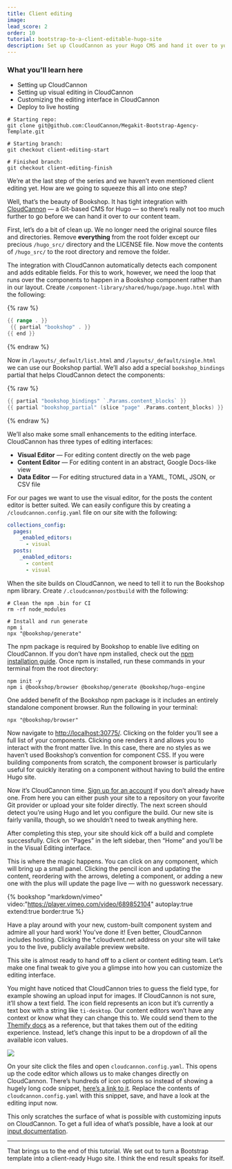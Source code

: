 ```yaml
---
title: Client editing
image:
lead_score: 2
order: 10
tutorial: bootstrap-to-a-client-editable-hugo-site
description: Set up CloudCannon as your Hugo CMS and hand it over to your content team.
---
```


### What you'll learn here

* Setting up CloudCannon
* Setting up visual editing in CloudCannon
* Customizing the editing interface in CloudCannon
* Deploy to live hosting

```shell
# Starting repo:
git clone git@github.com:CloudCannon/Megakit-Bootstrap-Agency-Template.git

# Starting branch:
git checkout client-editing-start

# Finished branch:
git checkout client-editing-finish
```

We’re at the last step of the series and we haven’t even mentioned client editing yet. How are we going to squeeze this all into one step?

Well, that’s the beauty of Bookshop. It has tight integration with [CloudCannon](https://cloudcannon.com/)&nbsp;— a Git-based CMS for Hugo — so there’s really not too much further to go before we can hand it over to our content team.

First, let’s do a bit of clean up. We no longer need the original source files and directories. Remove **everything** from the root folder except our precious `/hugo_src/` directory and the LICENSE file. Now move the contents of `/hugo_src/` to the root directory and remove the folder.

The integration with CloudCannon automatically detects each component and adds editable fields. For this to work, however, we need the loop that runs over the components to happen in a Bookshop component rather than in our layout. Create `/component-library/shared/hugo/page.hugo.html` with the following:

{% raw %}
 ```go
{{ range . }}
  {{ partial "bookshop" . }}
{{ end }}
```
{% endraw %}

Now in `/layouts/_default/list.html` and `/layouts/_default/single.html` we can use our Bookshop partial. We’ll also add a special `bookshop_bindings` partial that helps CloudCannon detect the components:

{% raw %}
 ```go
{{ partial "bookshop_bindings" `.Params.content_blocks` }}
{{ partial "bookshop_partial" (slice "page" .Params.content_blocks) }}
```
{% endraw %}

We’ll also make some small enhancements to the editing interface. CloudCannon has three types of editing interfaces:

* **Visual Editor** — For editing content directly on the web page
* **Content Editor** — For editing content in an abstract, Google Docs-like view
* **Data Editor** — For editing structured data in a YAML, TOML, JSON, or CSV file

For our pages we want to use the visual editor, for the posts the content editor is better suited. We can easily configure this by creating a `/cloudcannon.config.yaml` file on our site with the following:

```yaml
collections_config:
  pages:
    _enabled_editors:
      - visual
  posts:
    _enabled_editors:
      - content
      - visual
```

When the site builds on CloudCannon, we need to tell it to run the Bookshop npm library. Create `/.cloudcannon/postbuild` with the following:

```shell
# Clean the npm .bin for CI
rm -rf node_modules

# Install and run generate
npm i
npx "@bookshop/generate"
```

The npm package is required by Bookshop to enable live editing on CloudCannon. If you don’t have npm installed, check out the [npm installation guide](https://docs.npmjs.com/downloading-and-installing-node-js-and-npm). Once npm is installed, run these commands in your terminal from the root directory:

```shell
npm init -y
npm i @bookshop/browser @bookshop/generate @bookshop/hugo-engine
```

One added benefit of the Bookshop npm package is it includes an entirely standalone component browser. Run the following in your terminal:

```shell
npx "@bookshop/browser"
```

Now navigate to [http://localhost:30775/](http://localhost:30775/). Clicking on the folder you’ll see a full list of your components. Clicking one renders it and allows you to interact with the front matter live. In this case, there are no styles as we haven’t used Bookshop’s convention for component CSS. If you were building components from scratch, the component browser is particularly useful for quickly iterating on a component without having to build the entire Hugo site.

Now it’s CloudCannon time. [Sign up for an account](https://app.cloudcannon.com/register?trial=cc_standard) if you don’t already have one. From here you can either push your site to a repository on your favorite Git provider or upload your site folder directly. The next screen should detect you’re using Hugo and let you configure the build. Our new site is fairly vanilla, though, so we shouldn’t need to tweak anything here.

After completing this step, your site should kick off a build and complete successfully. Click on “Pages” in the left sidebar, then “Home” and you’ll be in the Visual Editing interface.

This is where the magic happens. You can click on any component, which will bring up a small panel. Clicking the pencil icon and updating the content, reordering with the arrows, deleting a component, or adding a new one with the plus will update the page live — with no guesswork necessary.

{% bookshop "markdown/vimeo" video:"https://player.vimeo.com/video/689852104" autoplay:true extend:true border:true %}

Have a play around with your new, custom-built component system and admire all your hard work\! You’ve done it\! Even better, CloudCannon includes hosting. Clicking the \*.cloudvent.net address on your site will take you to the live, publicly available preview website.

This site is almost ready to hand off to a client or content editing team. Let’s make one final tweak to give you a glimpse into how you can customize the editing interface.

You might have noticed that CloudCannon tries to guess the field type, for example showing an upload input for images. If CloudCannon is not sure, it’ll show a text field. The icon field represents an icon but it’s currently a text box with a string like `ti-desktop`. Our content editors won’t have any context or know what they can change this to. We could send them to the [Themify docs](https://themify.me/themify-icons) as a reference, but that takes them out of the editing experience. Instead, let’s change this input to be a dropdown of all the available icon values.

![](/community/uploads/cloudcannon-file-interface.jpg)

On your site click the files and open `cloudcannon.config.yaml`. This opens up the code editor which allows us to make changes directly on CloudCannon. There’s hundreds of icon options so instead of showing a hugely long code snippet, [here’s a link to it](https://gist.github.com/mneumegen/8319cbc3805b007d0a1d5284ce716967). Replace the contents of `cloudcannon.config.yaml` with this snippet, save, and have a look at the editing input now.

This only scratches the surface of what is possible with customizing inputs on CloudCannon. To get a full idea of what’s possible, have a look at our [input documentation](https://cloudcannon.com/documentation/articles/how-to-choose-what-input-is-used-in-the-data-editor/?ssg=Hugo).

---

That brings us to the end of this tutorial. We set out to turn a Bootstrap template into a client-ready Hugo site. I think the end result speaks for itself.